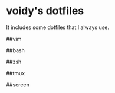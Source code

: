 # voidy's dotfiles

It includes some dotfiles that I always use.

##vim

##bash

##zsh

##tmux

##screen

